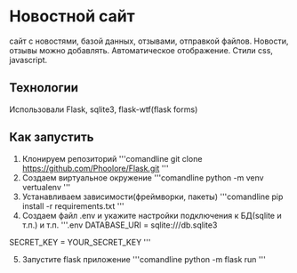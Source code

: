 # Новостной сайт
сайт с новостями, базой данных, отзывами, отправкой файлов. Новости, отзывы можно добавлять. Автоматическое отображение. Стили css, javascript.

## Технологии
Использовали Flask, sqlite3, flask-wtf(flask forms)

## Как запустить
1. Клонируем репозиторий
'''comandline
git clone https://github.com/Phoolore/Flask.git
'''
2. Создаем виртуальное окружение
'''comandline
python -m venv vertualenv
'''
3. Устанавливаем зависимости(фреймворки, пакеты)
'''comandline
pip install -r requirements.txt
'''
4. Создаем файл .env и укажите настройки подключения к БД(sqlite и т.п.) и т.п.
'''.env
DATABASE_URI = sqlite:///db.sqlite3

SECRET_KEY = YOUR_SECRET_KEY
'''

5. Запустите flask приложение
'''comandline
python -m flask run
'''